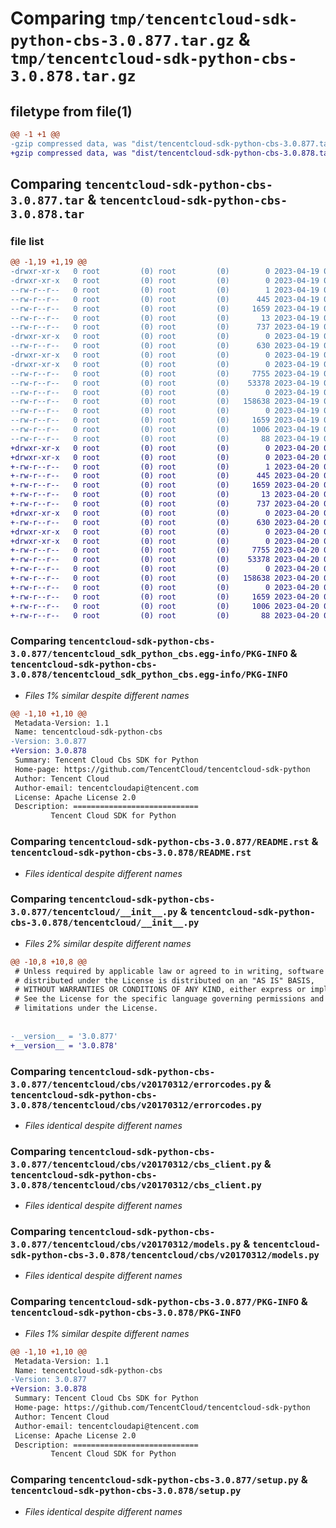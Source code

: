 # Comparing `tmp/tencentcloud-sdk-python-cbs-3.0.877.tar.gz` & `tmp/tencentcloud-sdk-python-cbs-3.0.878.tar.gz`

## filetype from file(1)

```diff
@@ -1 +1 @@
-gzip compressed data, was "dist/tencentcloud-sdk-python-cbs-3.0.877.tar", last modified: Wed Apr 19 09:07:55 2023, max compression
+gzip compressed data, was "dist/tencentcloud-sdk-python-cbs-3.0.878.tar", last modified: Thu Apr 20 00:22:00 2023, max compression
```

## Comparing `tencentcloud-sdk-python-cbs-3.0.877.tar` & `tencentcloud-sdk-python-cbs-3.0.878.tar`

### file list

```diff
@@ -1,19 +1,19 @@
-drwxr-xr-x   0 root         (0) root         (0)        0 2023-04-19 09:07:55.000000 tencentcloud-sdk-python-cbs-3.0.877/
-drwxr-xr-x   0 root         (0) root         (0)        0 2023-04-19 09:07:55.000000 tencentcloud-sdk-python-cbs-3.0.877/tencentcloud_sdk_python_cbs.egg-info/
--rw-r--r--   0 root         (0) root         (0)        1 2023-04-19 09:07:55.000000 tencentcloud-sdk-python-cbs-3.0.877/tencentcloud_sdk_python_cbs.egg-info/dependency_links.txt
--rw-r--r--   0 root         (0) root         (0)      445 2023-04-19 09:07:55.000000 tencentcloud-sdk-python-cbs-3.0.877/tencentcloud_sdk_python_cbs.egg-info/SOURCES.txt
--rw-r--r--   0 root         (0) root         (0)     1659 2023-04-19 09:07:55.000000 tencentcloud-sdk-python-cbs-3.0.877/tencentcloud_sdk_python_cbs.egg-info/PKG-INFO
--rw-r--r--   0 root         (0) root         (0)       13 2023-04-19 09:07:55.000000 tencentcloud-sdk-python-cbs-3.0.877/tencentcloud_sdk_python_cbs.egg-info/top_level.txt
--rw-r--r--   0 root         (0) root         (0)      737 2023-04-19 09:07:54.000000 tencentcloud-sdk-python-cbs-3.0.877/README.rst
-drwxr-xr-x   0 root         (0) root         (0)        0 2023-04-19 09:07:55.000000 tencentcloud-sdk-python-cbs-3.0.877/tencentcloud/
--rw-r--r--   0 root         (0) root         (0)      630 2023-04-19 09:07:54.000000 tencentcloud-sdk-python-cbs-3.0.877/tencentcloud/__init__.py
-drwxr-xr-x   0 root         (0) root         (0)        0 2023-04-19 09:07:55.000000 tencentcloud-sdk-python-cbs-3.0.877/tencentcloud/cbs/
-drwxr-xr-x   0 root         (0) root         (0)        0 2023-04-19 09:07:55.000000 tencentcloud-sdk-python-cbs-3.0.877/tencentcloud/cbs/v20170312/
--rw-r--r--   0 root         (0) root         (0)     7755 2023-04-19 09:07:54.000000 tencentcloud-sdk-python-cbs-3.0.877/tencentcloud/cbs/v20170312/errorcodes.py
--rw-r--r--   0 root         (0) root         (0)    53378 2023-04-19 09:07:54.000000 tencentcloud-sdk-python-cbs-3.0.877/tencentcloud/cbs/v20170312/cbs_client.py
--rw-r--r--   0 root         (0) root         (0)        0 2023-04-19 09:07:54.000000 tencentcloud-sdk-python-cbs-3.0.877/tencentcloud/cbs/v20170312/__init__.py
--rw-r--r--   0 root         (0) root         (0)   158638 2023-04-19 09:07:54.000000 tencentcloud-sdk-python-cbs-3.0.877/tencentcloud/cbs/v20170312/models.py
--rw-r--r--   0 root         (0) root         (0)        0 2023-04-19 09:07:54.000000 tencentcloud-sdk-python-cbs-3.0.877/tencentcloud/cbs/__init__.py
--rw-r--r--   0 root         (0) root         (0)     1659 2023-04-19 09:07:55.000000 tencentcloud-sdk-python-cbs-3.0.877/PKG-INFO
--rw-r--r--   0 root         (0) root         (0)     1006 2023-04-19 09:07:54.000000 tencentcloud-sdk-python-cbs-3.0.877/setup.py
--rw-r--r--   0 root         (0) root         (0)       88 2023-04-19 09:07:55.000000 tencentcloud-sdk-python-cbs-3.0.877/setup.cfg
+drwxr-xr-x   0 root         (0) root         (0)        0 2023-04-20 00:22:00.000000 tencentcloud-sdk-python-cbs-3.0.878/
+drwxr-xr-x   0 root         (0) root         (0)        0 2023-04-20 00:22:00.000000 tencentcloud-sdk-python-cbs-3.0.878/tencentcloud_sdk_python_cbs.egg-info/
+-rw-r--r--   0 root         (0) root         (0)        1 2023-04-20 00:22:00.000000 tencentcloud-sdk-python-cbs-3.0.878/tencentcloud_sdk_python_cbs.egg-info/dependency_links.txt
+-rw-r--r--   0 root         (0) root         (0)      445 2023-04-20 00:22:00.000000 tencentcloud-sdk-python-cbs-3.0.878/tencentcloud_sdk_python_cbs.egg-info/SOURCES.txt
+-rw-r--r--   0 root         (0) root         (0)     1659 2023-04-20 00:22:00.000000 tencentcloud-sdk-python-cbs-3.0.878/tencentcloud_sdk_python_cbs.egg-info/PKG-INFO
+-rw-r--r--   0 root         (0) root         (0)       13 2023-04-20 00:22:00.000000 tencentcloud-sdk-python-cbs-3.0.878/tencentcloud_sdk_python_cbs.egg-info/top_level.txt
+-rw-r--r--   0 root         (0) root         (0)      737 2023-04-20 00:22:00.000000 tencentcloud-sdk-python-cbs-3.0.878/README.rst
+drwxr-xr-x   0 root         (0) root         (0)        0 2023-04-20 00:22:00.000000 tencentcloud-sdk-python-cbs-3.0.878/tencentcloud/
+-rw-r--r--   0 root         (0) root         (0)      630 2023-04-20 00:22:00.000000 tencentcloud-sdk-python-cbs-3.0.878/tencentcloud/__init__.py
+drwxr-xr-x   0 root         (0) root         (0)        0 2023-04-20 00:22:00.000000 tencentcloud-sdk-python-cbs-3.0.878/tencentcloud/cbs/
+drwxr-xr-x   0 root         (0) root         (0)        0 2023-04-20 00:22:00.000000 tencentcloud-sdk-python-cbs-3.0.878/tencentcloud/cbs/v20170312/
+-rw-r--r--   0 root         (0) root         (0)     7755 2023-04-20 00:22:00.000000 tencentcloud-sdk-python-cbs-3.0.878/tencentcloud/cbs/v20170312/errorcodes.py
+-rw-r--r--   0 root         (0) root         (0)    53378 2023-04-20 00:22:00.000000 tencentcloud-sdk-python-cbs-3.0.878/tencentcloud/cbs/v20170312/cbs_client.py
+-rw-r--r--   0 root         (0) root         (0)        0 2023-04-20 00:22:00.000000 tencentcloud-sdk-python-cbs-3.0.878/tencentcloud/cbs/v20170312/__init__.py
+-rw-r--r--   0 root         (0) root         (0)   158638 2023-04-20 00:22:00.000000 tencentcloud-sdk-python-cbs-3.0.878/tencentcloud/cbs/v20170312/models.py
+-rw-r--r--   0 root         (0) root         (0)        0 2023-04-20 00:22:00.000000 tencentcloud-sdk-python-cbs-3.0.878/tencentcloud/cbs/__init__.py
+-rw-r--r--   0 root         (0) root         (0)     1659 2023-04-20 00:22:00.000000 tencentcloud-sdk-python-cbs-3.0.878/PKG-INFO
+-rw-r--r--   0 root         (0) root         (0)     1006 2023-04-20 00:22:00.000000 tencentcloud-sdk-python-cbs-3.0.878/setup.py
+-rw-r--r--   0 root         (0) root         (0)       88 2023-04-20 00:22:00.000000 tencentcloud-sdk-python-cbs-3.0.878/setup.cfg
```

### Comparing `tencentcloud-sdk-python-cbs-3.0.877/tencentcloud_sdk_python_cbs.egg-info/PKG-INFO` & `tencentcloud-sdk-python-cbs-3.0.878/tencentcloud_sdk_python_cbs.egg-info/PKG-INFO`

 * *Files 1% similar despite different names*

```diff
@@ -1,10 +1,10 @@
 Metadata-Version: 1.1
 Name: tencentcloud-sdk-python-cbs
-Version: 3.0.877
+Version: 3.0.878
 Summary: Tencent Cloud Cbs SDK for Python
 Home-page: https://github.com/TencentCloud/tencentcloud-sdk-python
 Author: Tencent Cloud
 Author-email: tencentcloudapi@tencent.com
 License: Apache License 2.0
 Description: ============================
         Tencent Cloud SDK for Python
```

### Comparing `tencentcloud-sdk-python-cbs-3.0.877/README.rst` & `tencentcloud-sdk-python-cbs-3.0.878/README.rst`

 * *Files identical despite different names*

### Comparing `tencentcloud-sdk-python-cbs-3.0.877/tencentcloud/__init__.py` & `tencentcloud-sdk-python-cbs-3.0.878/tencentcloud/__init__.py`

 * *Files 2% similar despite different names*

```diff
@@ -10,8 +10,8 @@
 # Unless required by applicable law or agreed to in writing, software
 # distributed under the License is distributed on an "AS IS" BASIS,
 # WITHOUT WARRANTIES OR CONDITIONS OF ANY KIND, either express or implied.
 # See the License for the specific language governing permissions and
 # limitations under the License.
 
 
-__version__ = '3.0.877'
+__version__ = '3.0.878'
```

### Comparing `tencentcloud-sdk-python-cbs-3.0.877/tencentcloud/cbs/v20170312/errorcodes.py` & `tencentcloud-sdk-python-cbs-3.0.878/tencentcloud/cbs/v20170312/errorcodes.py`

 * *Files identical despite different names*

### Comparing `tencentcloud-sdk-python-cbs-3.0.877/tencentcloud/cbs/v20170312/cbs_client.py` & `tencentcloud-sdk-python-cbs-3.0.878/tencentcloud/cbs/v20170312/cbs_client.py`

 * *Files identical despite different names*

### Comparing `tencentcloud-sdk-python-cbs-3.0.877/tencentcloud/cbs/v20170312/models.py` & `tencentcloud-sdk-python-cbs-3.0.878/tencentcloud/cbs/v20170312/models.py`

 * *Files identical despite different names*

### Comparing `tencentcloud-sdk-python-cbs-3.0.877/PKG-INFO` & `tencentcloud-sdk-python-cbs-3.0.878/PKG-INFO`

 * *Files 1% similar despite different names*

```diff
@@ -1,10 +1,10 @@
 Metadata-Version: 1.1
 Name: tencentcloud-sdk-python-cbs
-Version: 3.0.877
+Version: 3.0.878
 Summary: Tencent Cloud Cbs SDK for Python
 Home-page: https://github.com/TencentCloud/tencentcloud-sdk-python
 Author: Tencent Cloud
 Author-email: tencentcloudapi@tencent.com
 License: Apache License 2.0
 Description: ============================
         Tencent Cloud SDK for Python
```

### Comparing `tencentcloud-sdk-python-cbs-3.0.877/setup.py` & `tencentcloud-sdk-python-cbs-3.0.878/setup.py`

 * *Files identical despite different names*

